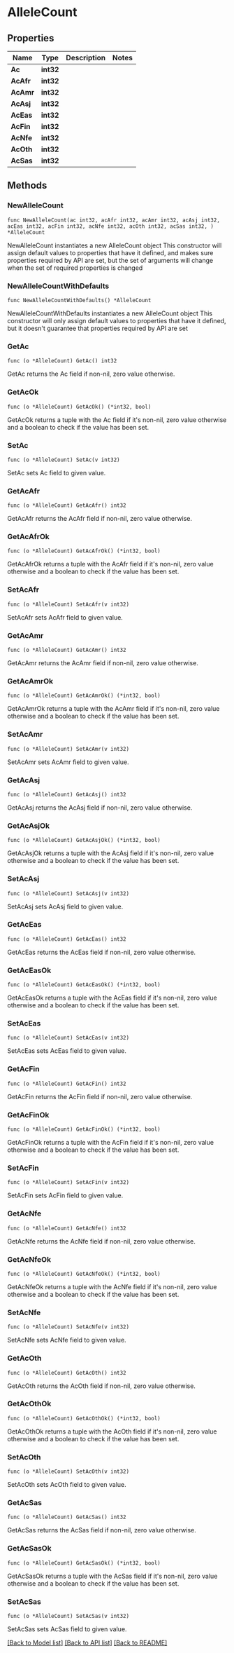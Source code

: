 # AlleleCount

## Properties

Name | Type | Description | Notes
------------ | ------------- | ------------- | -------------
**Ac** | **int32** |  | 
**AcAfr** | **int32** |  | 
**AcAmr** | **int32** |  | 
**AcAsj** | **int32** |  | 
**AcEas** | **int32** |  | 
**AcFin** | **int32** |  | 
**AcNfe** | **int32** |  | 
**AcOth** | **int32** |  | 
**AcSas** | **int32** |  | 

## Methods

### NewAlleleCount

`func NewAlleleCount(ac int32, acAfr int32, acAmr int32, acAsj int32, acEas int32, acFin int32, acNfe int32, acOth int32, acSas int32, ) *AlleleCount`

NewAlleleCount instantiates a new AlleleCount object
This constructor will assign default values to properties that have it defined,
and makes sure properties required by API are set, but the set of arguments
will change when the set of required properties is changed

### NewAlleleCountWithDefaults

`func NewAlleleCountWithDefaults() *AlleleCount`

NewAlleleCountWithDefaults instantiates a new AlleleCount object
This constructor will only assign default values to properties that have it defined,
but it doesn't guarantee that properties required by API are set

### GetAc

`func (o *AlleleCount) GetAc() int32`

GetAc returns the Ac field if non-nil, zero value otherwise.

### GetAcOk

`func (o *AlleleCount) GetAcOk() (*int32, bool)`

GetAcOk returns a tuple with the Ac field if it's non-nil, zero value otherwise
and a boolean to check if the value has been set.

### SetAc

`func (o *AlleleCount) SetAc(v int32)`

SetAc sets Ac field to given value.


### GetAcAfr

`func (o *AlleleCount) GetAcAfr() int32`

GetAcAfr returns the AcAfr field if non-nil, zero value otherwise.

### GetAcAfrOk

`func (o *AlleleCount) GetAcAfrOk() (*int32, bool)`

GetAcAfrOk returns a tuple with the AcAfr field if it's non-nil, zero value otherwise
and a boolean to check if the value has been set.

### SetAcAfr

`func (o *AlleleCount) SetAcAfr(v int32)`

SetAcAfr sets AcAfr field to given value.


### GetAcAmr

`func (o *AlleleCount) GetAcAmr() int32`

GetAcAmr returns the AcAmr field if non-nil, zero value otherwise.

### GetAcAmrOk

`func (o *AlleleCount) GetAcAmrOk() (*int32, bool)`

GetAcAmrOk returns a tuple with the AcAmr field if it's non-nil, zero value otherwise
and a boolean to check if the value has been set.

### SetAcAmr

`func (o *AlleleCount) SetAcAmr(v int32)`

SetAcAmr sets AcAmr field to given value.


### GetAcAsj

`func (o *AlleleCount) GetAcAsj() int32`

GetAcAsj returns the AcAsj field if non-nil, zero value otherwise.

### GetAcAsjOk

`func (o *AlleleCount) GetAcAsjOk() (*int32, bool)`

GetAcAsjOk returns a tuple with the AcAsj field if it's non-nil, zero value otherwise
and a boolean to check if the value has been set.

### SetAcAsj

`func (o *AlleleCount) SetAcAsj(v int32)`

SetAcAsj sets AcAsj field to given value.


### GetAcEas

`func (o *AlleleCount) GetAcEas() int32`

GetAcEas returns the AcEas field if non-nil, zero value otherwise.

### GetAcEasOk

`func (o *AlleleCount) GetAcEasOk() (*int32, bool)`

GetAcEasOk returns a tuple with the AcEas field if it's non-nil, zero value otherwise
and a boolean to check if the value has been set.

### SetAcEas

`func (o *AlleleCount) SetAcEas(v int32)`

SetAcEas sets AcEas field to given value.


### GetAcFin

`func (o *AlleleCount) GetAcFin() int32`

GetAcFin returns the AcFin field if non-nil, zero value otherwise.

### GetAcFinOk

`func (o *AlleleCount) GetAcFinOk() (*int32, bool)`

GetAcFinOk returns a tuple with the AcFin field if it's non-nil, zero value otherwise
and a boolean to check if the value has been set.

### SetAcFin

`func (o *AlleleCount) SetAcFin(v int32)`

SetAcFin sets AcFin field to given value.


### GetAcNfe

`func (o *AlleleCount) GetAcNfe() int32`

GetAcNfe returns the AcNfe field if non-nil, zero value otherwise.

### GetAcNfeOk

`func (o *AlleleCount) GetAcNfeOk() (*int32, bool)`

GetAcNfeOk returns a tuple with the AcNfe field if it's non-nil, zero value otherwise
and a boolean to check if the value has been set.

### SetAcNfe

`func (o *AlleleCount) SetAcNfe(v int32)`

SetAcNfe sets AcNfe field to given value.


### GetAcOth

`func (o *AlleleCount) GetAcOth() int32`

GetAcOth returns the AcOth field if non-nil, zero value otherwise.

### GetAcOthOk

`func (o *AlleleCount) GetAcOthOk() (*int32, bool)`

GetAcOthOk returns a tuple with the AcOth field if it's non-nil, zero value otherwise
and a boolean to check if the value has been set.

### SetAcOth

`func (o *AlleleCount) SetAcOth(v int32)`

SetAcOth sets AcOth field to given value.


### GetAcSas

`func (o *AlleleCount) GetAcSas() int32`

GetAcSas returns the AcSas field if non-nil, zero value otherwise.

### GetAcSasOk

`func (o *AlleleCount) GetAcSasOk() (*int32, bool)`

GetAcSasOk returns a tuple with the AcSas field if it's non-nil, zero value otherwise
and a boolean to check if the value has been set.

### SetAcSas

`func (o *AlleleCount) SetAcSas(v int32)`

SetAcSas sets AcSas field to given value.



[[Back to Model list]](../README.md#documentation-for-models) [[Back to API list]](../README.md#documentation-for-api-endpoints) [[Back to README]](../README.md)


